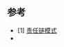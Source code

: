 





## 参考





- [1] [责任链模式](https://juejin.cn/post/6966023225167839262?utm_source=gold_browser_extension)
- 

